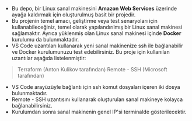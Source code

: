 - Bu depo, bir Linux sanal makinesini **Amazon Web Services** üzerinde ayağa kaldırmak için oluşturulmuş basit bir projedir.
- Bu projenin temel amacı, geliştirme veya test senaryoları için kullanabileceğiniz, temel olarak yapılandırılmış bir Linux sanal makinesi sağlamaktır. Ayrıca yüklenmiş olan Linux sanal makinesi içinde **Docker** kurulumu da bulunmaktadır.
- VS Code uzantıları kullanarak yeni sanal makinenize ssh ile bağlanabilir ve Docker kurulumunuzu test edebilirsiniz. 
Bu proje için kullanılan uzantılar aşağıda listelenmiştir:
>Terraform (Anton Kulikov tarafından)
> Remote - SSH (Microsoft tarafından)

- VS Code arayüzüyle bağlantı için ssh komut dosyaları içeren iki dosya bulunmaktadır.
-  Remote - SSH uzantısını kullanarak oluşturulan sanal makineye kolayca bağlanabilirsiniz.
- Kurulumdan sonra sanal makinenin genel IP'si terminalde gösterilecektir.
